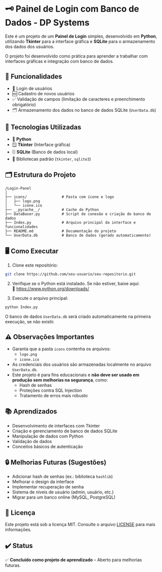 
# 🗝️ Painel de Login com Banco de Dados - DP Systems

Este é um projeto de um **Painel de Login** simples, desenvolvido em **Python**, utilizando **Tkinter** para a interface gráfica e **SQLite** para o armazenamento dos dados dos usuários.

O projeto foi desenvolvido como prática para aprender a trabalhar com interfaces gráficas e integração com banco de dados.

## 🚀 Funcionalidades

- 🔐 Login de usuários
- 🆕 Cadastro de novos usuários
- ✅ Validação de campos (limitação de caracteres e preenchimento obrigatório)
- 🗂️ Armazenamento dos dados no banco de dados SQLite (`UserData.db`)

## 🎨 Tecnologias Utilizadas

- 🐍 **Python**
- 🪟 **Tkinter** (Interface gráfica)
- 🗄️ **SQLite** (Banco de dados local)
- 🔗 Bibliotecas padrão (`tkinter`, `sqlite3`)

## 🗂️ Estrutura do Projeto

```
/Login-Panel
│
├── icons/                # Pasta com ícone e logo
│   ├── logo.png
│   └── icone.ico
├── __pycache__/          # Cache do Python
├── DataBaser.py          # Script de conexão e criação do banco de dados
├── Index.py              # Arquivo principal da interface e funcionalidades
├── README.md             # Documentação do projeto
└── UserData.db           # Banco de dados (gerado automaticamente)
```

## 🖥️ Como Executar

1. Clone este repositório:
```bash
git clone https://github.com/seu-usuario/seu-repositorio.git
```

2. Verifique se o Python está instalado. Se não estiver, baixe aqui:  
🔗 https://www.python.org/downloads/

3. Execute o arquivo principal:
```bash
python Index.py
```

O banco de dados `UserData.db` será criado automaticamente na primeira execução, se não existir.

## ⚠️ Observações Importantes

- Garanta que a pasta `icons` contenha os arquivos:
  - `logo.png`
  - `icone.ico`
- As credenciais dos usuários são armazenadas localmente no arquivo `UserData.db`.
- Este projeto é para fins educacionais e **não deve ser usado em produção sem melhorias na segurança**, como:
  - Hash de senhas
  - Proteções contra SQL Injection
  - Tratamento de erros mais robusto

## 📚 Aprendizados

- Desenvolvimento de interfaces com Tkinter
- Criação e gerenciamento de banco de dados SQLite
- Manipulação de dados com Python
- Validação de dados
- Conceitos básicos de autenticação

## 🔒 Melhorias Futuras (Sugestões)

- Adicionar hash de senhas (ex.: biblioteca `hashlib`)
- Melhorar o design da interface
- Implementar recuperação de senha
- Sistema de níveis de usuário (admin, usuário, etc.)
- Migrar para um banco online (MySQL, PostgreSQL)

## 📄 Licença

Este projeto está sob a licença MIT. Consulte o arquivo [LICENSE](LICENSE) para mais informações.

## ✔️ Status

✅ **Concluído como projeto de aprendizado** – Aberto para melhorias futuras.

